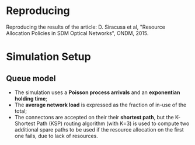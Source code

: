 # Reproducing
Reproducing the results of the article: D. Siracusa et al, "Resource Allocation Policies in SDM Optical Networks", ONDM, 2015.

# Simulation Setup

## Queue model 

- The simulation uses a **Poisson process arrivals** and an **exponentian holding time**;
- The **average network load** is expressed as the fraction of in-use of the total; 
- The connectons are accepted on their their **shortest path**, but the K-Shortest Path (KSP) routing algorithm (with K=3) is used to compute two additional spare paths to be used if the resource allocation on the first one fails, due to lack of resources.
